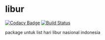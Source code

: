 # libur
[![Codacy Badge](https://api.codacy.com/project/badge/Grade/cb4ba14a1e9a497986cba8ac24daf5db)](https://www.codacy.com/app/muhtarudinsiregar/libur?utm_source=github.com&utm_medium=referral&utm_content=muhtarudinsiregar/libur&utm_campaign=badger)
[![Build Status](https://travis-ci.org/muhtarudinsiregar/libur.svg?branch=master)](https://travis-ci.org/muhtarudinsiregar/libur)

package untuk list hari libur nasional indonesia
